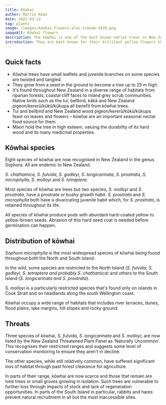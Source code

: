```yaml
---
title: Kōwhai
author: Martin Kean
date: 2022-03-12
tag: plants
image: /images/kowhai-flowers-alex-schwab-1920.png
imageAlt: Kōwhai flowers
description: The kōwhai is one of the best known native trees in New Zealand and it’s our unofficial national flower.
introduction: They are best known for their brilliant yellow flowers that appear in profusion in Spring and stand out among the forest greenery. We love to have kōwhai in our gardens. Kōwhai imagery is popular in art works and has been used on postage stamps and coins.
---
```


## Quick facts

* Kōwhai trees have small leaflets and juvenile branches on some species are twisted and tangled. 
* They grow from a seed in the ground to become a tree up to 25 m high. 
* It's found throughout New Zealand in a diverse range of habitats from riparian forests, coastal cliff faces to inland grey scrub communities.
Native birds such as the tui, bellbird, kākā and New Zealand pigeon/kererū/kūkū/kūkupa all benefit from kōwhai trees.
* Tui and bellbird and New Zealand wood pigeon/kererū/kūkū/kūkupa feast on leaves and flowers – kōwhai are an important seasonal nectar food source for them.
* Māori hold the tree in high esteem, valuing the durability of its hard wood and its many medicinal properties.

## Kōwhai species

Eight species of kōwhai are now recognised in New Zealand in the genus Sophora. All are endemic to New Zealand.

*S. chathamica*,
*S. fulvida*,
*S. godleyi*,
*S. longicarinata*,
*S. prostrata*,
*S. microphylla*,
*S. molloyi* and
*S. tetraptera*.

Most species of kōwhai are trees but two species, *S. molloyi* and *S. prostrata*, have a prostrate or bushy growth habit. *S. prostrata* and *S. microphylla* both have a divaricating juvenile habit which, for *S. prostrata*, is retained throughout its life.

All species of kōwhai produce pods with abundant hard-coated yellow to yellow-brown seeds. Abrasion of this hard seed coat is needed before germination can happen.

## Distribution of kōwhai

*Sophora microphylla* is the most widespread species of kōwhai being found throughout both the North and South Island.

In the wild, some species are restricted to the North Island (*S. fulvida, S. godleyi, S. tetraptera and probably S. chathamica*) and others to the South Island (*S. longicarinata and S. prostrata*).

*S. molloyi* is a particularly restricted species that's found only on islands in Cook Strait and on headlands along the south Wellington coast.

Kōwhai occupy a wide range of habitats that includes river terraces, dunes, flood plains, lake margins, hill slopes and rocky ground.

## Threats

Three species of kōwhai, *S. fulvida, S. longicarinata* and *S. molloyi*, are now listed by the New Zealand Threatened Plant Panel as ‘Naturally Uncommon’. This recognises their restricted ranges and suggests some level of conservation monitoring to ensure they aren't in decline.

The other species, while still relatively common, have suffered significant loss of habitat through past forest clearance for agriculture.

In parts of their range, kōwhai are now scarce and those that remain are lone trees or small groves growing in isolation. Such trees are vulnerable to further loss through impacts of stock and lack of regeneration opportunities. In parts of the South Island in particular, rabbits and hares prevent natural recruitment in all but the most inaccessible sites.